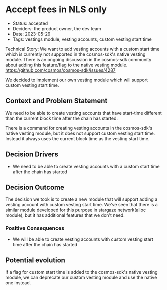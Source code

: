 # Accept fees in NLS only

- Status: accepted
- Deciders: the product owner, the dev team
- Date: 2023-05-29
- Tags: vestings module, vesting accounts, custom vesting start time

Technical Story:
We want to add vesting accounts with a custom start time which is currently not supported in the cosmos-sdk's native vesting module.
There is an ongoing discussion in the cosmos-sdk community about adding this feature/flag to the native vesting module. 
https://github.com/cosmos/cosmos-sdk/issues/4287

We decided to implement our own vesting module which will support custom vesting start time.

## Context and Problem Statement

We need to be able to create vesting accounts that have start-time different than the current block time after the chain has started.

There is a command for creating vesting accounts in the cosmos-sdk's native vesting module, but it does not support custom vesting start time. 
Instead it always uses the current block time as the vesting start time.

## Decision Drivers

- We need to be able to create vesting accounts with a custom start time after the chain has started

## Decision Outcome

The decision we took is to create a new module that will support adding a vesting account with custom vesting start time.
We've seen that there is a similar module developed for this purpose in stargaze network(alloc module), but it has additional features that we don't need.

### Positive Consequences

- We will be able to create vesting accounts with custom vesting start time after the chain has started


## Potential evolution

If a flag for custom start time is added to the cosmos-sdk's native vesting module, we can deprecate our custom vesting module and use the native one instead.